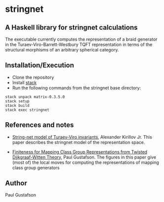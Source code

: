 # stringnet
A Haskell library for stringnet calculations 
--------------------

The executable currently computes the representation of a braid
generator in the Turaev-Viro-Barrett-Westbury TQFT representation in
terms of the structural morphisms of an arbitrary spherical category.

Installation/Execution
----------------------
* Clone the repository
* Install [stack](https://docs.haskellstack.org/en/stable/README/)
* Run the following commands from the stringnet base directory:
```
stack unpack matrix-0.3.5.0
stack setup
stack build
stack exec stringnet
```


References and notes
--------------------

 * [String-net model of Turaev-Viro
   invariants](https://arxiv.org/abs/1106.6033), Alexander Kirillov
   Jr. This paper describes the stringnet model of the representation
   space.
   
 * [Finiteness for Mapping Class Group Representations from Twisted
   Dijkgraaf-Witten Theory](https://arxiv.org/abs/1610.06069), Paul
   Gustafson.  The figures in this paper give (most of) the local
   moves for computing the representations of mapping class group
   generators

   
Author
--------------------
Paul Gustafson
